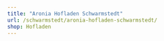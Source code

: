 ```yaml
---
title: "Aronia Hofladen Schwarmstedt"
url: /schwarmstedt/aronia-hofladen-schwarmstedt/
shop: Hofladen
---
```

